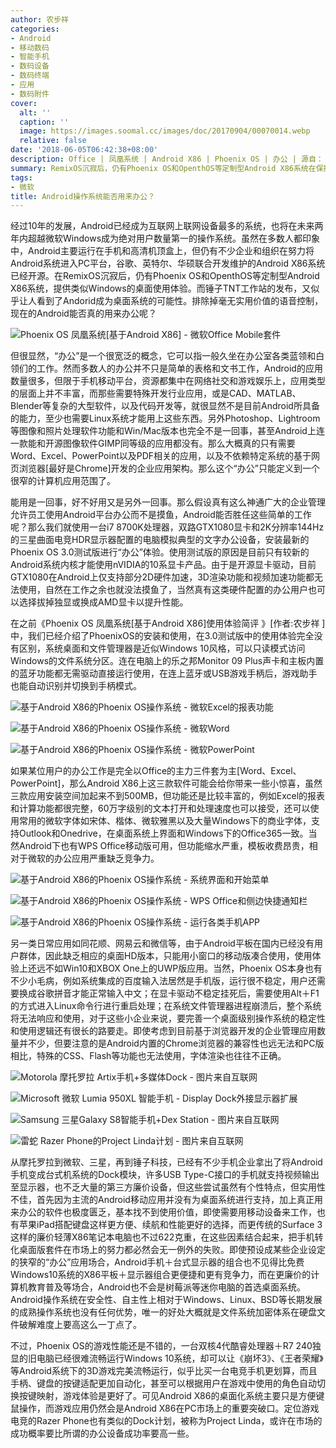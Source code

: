 ```yaml
---
author: 农步祥
categories:
- Android
- 移动数码
- 智能手机
- 数码设备
- 数码终端
- 应用
- 数码附件
cover:
  alt: ''
  caption: ''
  image: https://images.soomal.cc/images/doc/20170904/00070014.webp
  relative: false
date: '2018-06-05T06:42:38+08:00'
description: Office | 凤凰系统 | Android X86 | Phoenix OS | 办公 | 源自： | 版权：原创 |  平均/总评分：08.58/103
summary: RemixOS沉寂后，仍有Phoenix OS和OpenthOS等定制型Android X86系统在保持发展，提供类似Windows的桌面使用体验。而锤子TNT工作站的发布，又似乎让人看到了Andorid成为桌面系统的可能性。排除掉毫无实用价值的语音控制，现在的Android能否真的用来办公呢？
tags:
- 微软
title: Android操作系统能否用来办公？
---
```


经过10年的发展，Android已经成为互联网上联网设备最多的系统，也将在未来两年内超越微软Windows成为绝对用户数量第一的操作系统。虽然在多数人都印象中，Android主要运行在手机和高清机顶盒上，但仍有不少企业和组织在努力将Android系统进入PC平台，谷歌、英特尔、华硕联合开发维护的Android X86系统已经开源。在RemixOS沉寂后，仍有Phoenix OS和OpenthOS等定制型Android X86系统，提供类似Windows的桌面使用体验。而锤子TNT工作站的发布，又似乎让人看到了Andorid成为桌面系统的可能性。排除掉毫无实用价值的语音控制，现在的Android能否真的用来办公呢？



![Phoenix OS 凤凰系统[基于Android X86] - 微软Office Mobile套件](https://images.soomal.cc/images/doc/20170904/00070008.webp)



但很显然，“办公”是一个很宽泛的概念，它可以指一般久坐在办公室各类蓝领和白领们的工作。然而多数人的办公并不只是简单的表格和文书工作，Android的应用数量很多，但限于手机移动平台，资源都集中在网络社交和游戏娱乐上，应用类型的层面上并不丰富，而那些需要特殊开发行业应用，或是CAD、MATLAB、Blender等复杂的大型软件，以及代码开发等，就很显然不是目前Android所具备的能力，至少也需要Linux系统才能用上这些东西。另外Photoshop、Lightroom等图像和照片处理软件功能和Win/Mac版本也完全不是一回事，甚至Android上连一款能和开源图像软件GIMP同等级的应用都没有。那么大概真的只有需要Word、Excel、PowerPoint以及PDF相关的应用，以及不依赖特定系统的基于网页浏览器[最好是Chrome]开发的企业应用架构。那么这个“办公”只能定义到一个很窄的计算机应用范围了。



能用是一回事，好不好用又是另外一回事。那么假设真有这么神通广大的企业管理允许员工使用Android平台办公而不是摸鱼，Android能否胜任这些简单的工作呢？那么我们就使用一台i7 8700K处理器，双路GTX1080显卡和2K分辨率144Hz的三星曲面电竞HDR显示器配置的电脑模拟典型的文字办公设备，安装最新的Phoenix OS 3.0测试版进行“办公”体验。使用测试版的原因是目前只有较新的Android系统内核才能使用nVIDIA的10系显卡产品。由于是开源显卡驱动，目前GTX1080在Android上仅支持部分2D硬件加速，3D渲染功能和视频加速功能都无法使用，自然在工作之余也就没法摸鱼了，当然真有这类硬件配置的办公用户也可以选择拔掉独显或换成AMD显卡以提升性能。



在之前《Phoenix OS 凤凰系统[基于Android X86]使用体验简评 》[作者:农步祥 ]
中，我们已经介绍了PhoenixOS的安装和使用，在3.0测试版中的使用体验完全没有区别，系统桌面和文件管理器是近似Windows 10风格，可以只读模式访问Windows的文件系统分区。连在电脑上的乐之邦Monitor 09 Plus声卡和主板内置的蓝牙功能都无需驱动直接运行使用，在连上蓝牙或USB游戏手柄后，游戏助手也能自动识别并切换到手柄模式。



![基于Android X86的Phoenix OS操作系统 - 微软Excel的报表功能](https://images.soomal.cc/images/doc/20180605/00075309_01.webp)



![基于Android X86的Phoenix OS操作系统 - 微软Word](https://images.soomal.cc/images/doc/20180605/00075310_01.webp)



![基于Android X86的Phoenix OS操作系统 - 微软PowerPoint](https://images.soomal.cc/images/doc/20180605/00075311_01.webp)



如果某位用户的办公工作是完全以Office的主力三件套为主[Word、Excel、PowerPoint]，那么Android X86上这三款软件可能会给你带来一些小惊喜，虽然三款应用安装空间加起来不到500MB，但功能还是比较丰富的，例如Excel的报表和计算功能都很完整，60万字级别的文本打开和处理速度也可以接受，还可以使用常用的微软字体如宋体、楷体、微软雅黑以及大量Windows下的商业字体，支持Outlook和Onedrive，在桌面系统上界面和Windows下的Office365一致。当然Android下也有WPS Office移动版可用，但功能缩水严重，模板收费昂贵，相对于微软的办公应用严重缺乏竞争力。



![基于Android X86的Phoenix OS操作系统 - 系统界面和开始菜单](https://images.soomal.cc/images/doc/20180605/00075307_01.webp)



![基于Android X86的Phoenix OS操作系统 - WPS Office和侧边快捷通知栏](https://images.soomal.cc/images/doc/20180605/00075308_01.webp)



![基于Android X86的Phoenix OS操作系统 - 运行各类手机APP](https://images.soomal.cc/images/doc/20180605/00075312_01.webp)



另一类日常应用如同花顺、网易云和微信等，由于Android平板在国内已经没有用户群体，因此缺乏相应的桌面HD版本，只能用小窗口的移动版凑合使用，使用体验上还远不如Win10和XBOX One上的UWP版应用。当然，Phoenix OS本身也有不少小毛病，例如系统集成的百度输入法居然是手机版，运行很不稳定，用户还需要换成谷歌拼音才能正常输入中文；在显卡驱动不稳定挂死后，需要使用Alt＋F1的方式进入Linux命令行进行重启处理；在系统文件管理器进程崩溃后，整个系统将无法响应和使用，对于这些小企业来说，要完善一个桌面级别操作系统的稳定性和使用逻辑还有很长的路要走。即使考虑到目前基于浏览器开发的企业管理应用数量并不少，但要注意的是Android内置的Chrome浏览器的兼容性也远无法和PC版相比，特殊的CSS、Flash等功能也无法使用，字体渲染也往往不正确。



![Motorola 摩托罗拉 Artix手机+多媒体Dock - 图片来自互联网](https://images.soomal.cc/images/doc/20180605/00075314_01.webp)



![Microsoft 微软 Lumia 950XL 智能手机 - Display Dock外接显示器扩展](https://images.soomal.cc/images/doc/20151209/00057021_01.webp)



![Samsung 三星Galaxy S8智能手机+Dex Station - 图片来自互联网](https://images.soomal.cc/images/doc/20180605/00075315_01.webp)



![雷蛇 Razer Phone的Project Linda计划 - 图片来自互联网](https://images.soomal.cc/images/doc/20180605/00075316_01.webp)



从摩托罗拉到微软、三星，再到锤子科技，已经有不少手机企业拿出了将Android手机变成台式机系统的Dock模块，许多USB Type-C接口的手机就支持视频输出至显示器，也不乏大量的第三方廉价设备，但这些尝试虽然有个性特点，但实用性不佳，首先因为主流的Android移动应用并没有为桌面系统进行支持，加上真正用来办公的软件也极度匮乏，基本找不到使用价值，即使需要用移动设备来工作，也有苹果iPad搭配键盘这样更方便、续航和性能更好的选择，而更传统的Surface 3这样的廉价轻薄X86笔记本电脑也不过622克重，在这些因素结合起来，把手机转化桌面版套件在市场上的努力都必然会无一例外的失败。即使预设成某些企业设定的狭窄的“办公”应用场合，Android手机＋台式显示器的组合也不见得比免费Windows10系统的X86平板＋显示器组合更便捷和更有竞争力，而在更廉价的计算机教育普及等场合，Android也不会是树莓派等迷你电脑的首选桌面系统。Android操作系统在安全性、自主性上相对于Windows、Linux、BSD等长期发展的成熟操作系统也没有任何优势，唯一的好处大概就是文件系统加密体系在硬盘文件破解难度上要高这么一丁点了。



不过，Phoenix OS的游戏性能还是不错的，一台双核4代酷睿处理器＋R7 240独显的旧电脑已经很难流畅运行Windows 10系统，却可以让《崩坏3》、《王者荣耀》等Android系统下的3D游戏完美流畅运行，似乎比买一台电竞手机更划算，而且手柄、键盘的按键适配更加自动化，甚至可以根据用户在游戏中使用的角色自动切换按键映射，游戏体验是更好了。可见Android X86的桌面化系统主要只是方便键鼠操作，而游戏应用仍然会是Android X86在PC市场上的重要突破口。定位游戏电竞的Razer Phone也有类似的Dock计划，被称为Project Linda，或许在市场的成功概率要比所谓的办公设备成功率要高一些。